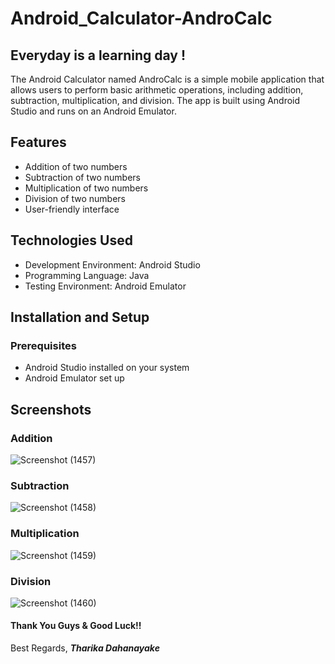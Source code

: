 # Android_Calculator-AndroCalc

## Everyday is a learning day !

The Android Calculator named AndroCalc is a simple mobile application that allows users to perform basic arithmetic operations, including addition, subtraction, multiplication, and division. 
The app is built using Android Studio and runs on an Android Emulator.

## Features

- Addition of two numbers
- Subtraction of two numbers
- Multiplication of two numbers
- Division of two numbers
- User-friendly interface

## Technologies Used

- Development Environment: Android Studio
- Programming Language: Java
- Testing Environment: Android Emulator

## Installation and Setup

### Prerequisites

- Android Studio installed on your system
- Android Emulator set up

## Screenshots

### Addition
![Screenshot (1457)](https://github.com/user-attachments/assets/50518f4e-4699-4ccb-9ed7-6333de3fcfb8)

### Subtraction
![Screenshot (1458)](https://github.com/user-attachments/assets/650000ba-ad75-4930-8c4a-232efd43b4c9)

### Multiplication
![Screenshot (1459)](https://github.com/user-attachments/assets/b503c9e4-18db-48a0-bf7d-b67aec7925de)

### Division
![Screenshot (1460)](https://github.com/user-attachments/assets/2bf71b76-d4b5-4338-99a5-c67dc7114bad)


#### Thank You Guys & Good Luck!!

Best Regards,
**_Tharika Dahanayake_**

